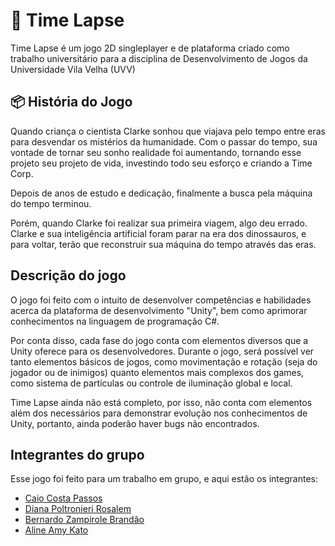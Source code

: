 # 🚀 Time Lapse

Time Lapse é um jogo 2D singleplayer e de plataforma criado como trabalho universitário para a disciplina de Desenvolvimento de Jogos da Universidade Vila Velha (UVV)

## 📦 História do Jogo

Quando criança o cientista Clarke sonhou que viajava pelo tempo entre eras para desvendar os mistérios da humanidade. Com o passar do tempo, sua vontade de tornar seu sonho realidade foi aumentando, tornando esse projeto seu projeto de vida, investindo todo seu esforço e criando a Time Corp. 

Depois de anos de estudo e dedicação, finalmente a busca pela máquina do tempo terminou.

Porém, quando Clarke foi realizar sua primeira viagem, algo deu errado. Clarke e sua inteligência artificial foram parar na era dos dinossauros, e para voltar, terão que reconstruir sua máquina do tempo através das eras.

## Descrição do jogo

O jogo foi feito com o intuito de desenvolver competências e habilidades acerca da plataforma de desenvolvimento "Unity", bem como aprimorar conhecimentos na linguagem de programação C#.

Por conta disso, cada fase do jogo conta com elementos diversos que a Unity oferece para os desenvolvedores. Durante o jogo, será possível ver tanto elementos básicos de jogos, como movimentação e rotação (seja do jogador ou de inimigos) quanto elementos mais complexos dos games, como sistema de partículas ou controle de iluminação global e local. 

Time Lapse ainda não está completo, por isso, não conta com elementos além dos necessários para demonstrar evolução nos conhecimentos de Unity, portanto, ainda poderão haver bugs não encontrados.

## Integrantes do grupo

Esse jogo foi feito para um trabalho em grupo, e aqui estão os integrantes: 

* [Caio Costa Passos](linkCaio)
* [Diana Poltronieri Rosalem](linkDiana)
* [Bernardo Zampirole Brandão](linkBernardo)
* [Aline Amy Kato](linkKato)

